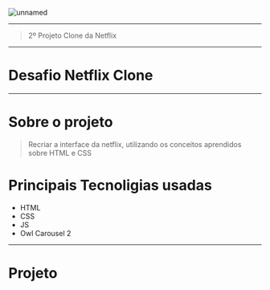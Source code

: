 ![unnamed](https://user-images.githubusercontent.com/57717982/163062169-9fdc3d55-f1bb-4c47-9748-dba0ecf7739e.jpg)


---

> 2º Projeto Clone da Netflix
---


#  Desafio Netflix Clone


---




#    **Sobre o projeto**

> Recriar a interface da netflix, utilizando os conceitos aprendidos sobre HTML e CSS



#    **Principais Tecnoligias usadas** 

  - HTML
  - CSS
  - JS
  - Owl Carousel 2

---


#   **Projeto**
